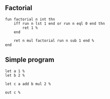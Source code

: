 ## Factorial

```
fun factorial n int thn
    iff run n lst 1 end or run n eql 0 end thn
        ret 1 %
    end

    ret n mul factorial run n sub 1 end %
end
```

## Simple program

```
let a 1 %
let b 2 %

let c a add b mul 2 %

out c %

```
